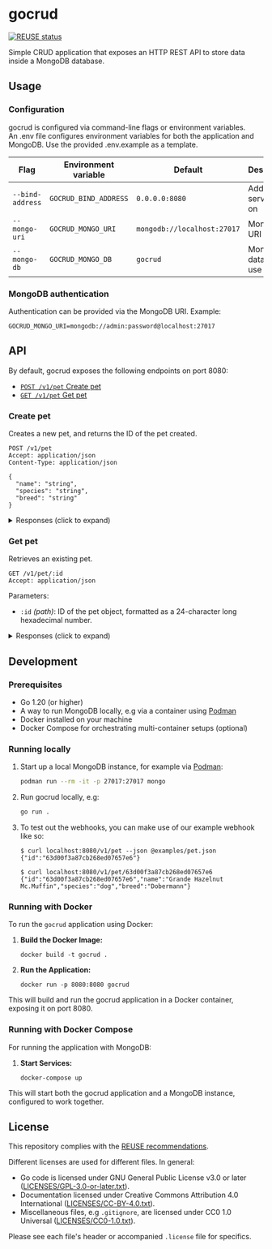 <!--
SPDX-FileCopyrightText: 2022 Risk.Ident GmbH <contact@riskident.com>

SPDX-License-Identifier: CC-BY-4.0
-->

# gocrud

[![REUSE status](https://api.reuse.software/badge/github.com/RiskIdent/gocrud)](https://api.reuse.software/info/github.com/RiskIdent/gocrud)

Simple CRUD application that exposes an HTTP REST API to store data inside
a MongoDB database.

## Usage

### Configuration

gocrud is configured via command-line flags or environment variables.\
An .env file configures environment variables for both the application and MongoDB. Use the provided .env.example as a template.

| Flag             | Environment variable  | Default                     | Description             |
| ---------------- | --------------------- | --------------------------- | ----------------------- |
| `--bind-address` | `GOCRUD_BIND_ADDRESS` | `0.0.0.0:8080`              | Address to serve API on |
| `--mongo-uri`    | `GOCRUD_MONGO_URI`    | `mongodb://localhost:27017` | MongoDB URI to use      |
| `--mongo-db`     | `GOCRUD_MONGO_DB`     | `gocrud`                    | MongoDB database to use |

### MongoDB authentication

Authentication can be provided via the MongoDB URI. Example:

```properties
GOCRUD_MONGO_URI=mongodb://admin:password@localhost:27017
```

## API

By default, gocrud exposes the following endpoints on port 8080:

- [`POST /v1/pet` Create pet](#create-pet)
- [`GET /v1/pet` Get pet](#get-pet)

### Create pet

Creates a new pet, and returns the ID of the pet created.

```http
POST /v1/pet
Accept: application/json
Content-Type: application/json

{
  "name": "string",
  "species": "string",
  "breed": "string"
}
```

<details><summary>Responses (click to expand)</summary>

> - Object successfully created
>
> ```http
> HTTP/1.1 200 OK
> Content-Type: application/json; charset=utf-8
>
> {
>   "id": "string"
> }
> ```

> - Invalid request body
>
> ```http
> HTTP/1.1 400 Bad Request
> Content-Type: application/json; charset=utf-8
>
> {
>   "error": "string"
> }
> ```

> - Failed to create object in database
>
> ```http
> HTTP/1.1 500 Internal Server Error
> Content-Type: application/json; charset=utf-8
>
> {
>   "error": "string"
> }
> ```

</details>

### Get pet

Retrieves an existing pet.

```http
GET /v1/pet/:id
Accept: application/json
```

Parameters:

- `:id` *(path)*: ID of the pet object,
  formatted as a 24-character long hexadecimal number.

<details><summary>Responses (click to expand)</summary>

> - Object successfully retrieved.
>
> ```http
> HTTP/1.1 200 OK
> Content-Type: application/json; charset=utf-8
>
> {
>   "id": "string",
>   "name": "Grande Hazelnut Mc.Muffin",
>   "species": "dog",
>   "breed": "Dobermann"
> }
> ```

> - Invalid `:id` parameter format.
>
> ```http
> HTTP/1.1 400 Bad Request
> Content-Type: application/json; charset=utf-8
>
> {
>   "error": "string"
> }
> ```

> - No pet was found with the ID of `:id`
>
> ```http
> HTTP/1.1 404 Not Found
> Content-Type: application/json; charset=utf-8
>
> {
>   "error": "string"
> }
> ```

> - Failed to retrieve object from database.
>
> ```http
> HTTP/1.1 500 Internal Server Error
> Content-Type: application/json; charset=utf-8
>
> {
>   "error": "string"
> }
> ```

</details>

## Development

### Prerequisites

- Go 1.20 (or higher)
- A way to run MongoDB locally, e.g via a container using [Podman](https://podman.io/)
- Docker installed on your machine
- Docker Compose for orchestrating multi-container setups (optional)

### Running locally

1. Start up a local MongoDB instance, for example via [Podman](https://podman.io/):

   ```sh
   podman run --rm -it -p 27017:27017 mongo
   ```

2. Run gocrud locally, e.g:

   ```bash
   go run .
   ```

3. To test out the webhooks, you can make use of our example webhook like so:

   ```console
   $ curl localhost:8080/v1/pet --json @examples/pet.json
   {"id":"63d00f3a87cb268ed07657e6"}

   $ curl localhost:8080/v1/pet/63d00f3a87cb268ed07657e6
   {"id":"63d00f3a87cb268ed07657e6","name":"Grande Hazelnut Mc.Muffin","species":"dog","breed":"Dobermann"}
   ```

### Running with Docker

To run the `gocrud` application using Docker:

1. **Build the Docker Image:**
   ```console
   docker build -t gocrud .
   ```

2. **Run the Application:**
   ```console
   docker run -p 8080:8080 gocrud
   ```

This will build and run the gocrud application in a Docker container, exposing it on port 8080.

### Running with Docker Compose

For running the application with MongoDB:

1. **Start Services:**
   ```console
   docker-compose up
   ```

This will start both the gocrud application and a MongoDB instance, configured to work together.

## License

This repository complies with the [REUSE recommendations](https://reuse.software/).

Different licenses are used for different files. In general:

- Go code is licensed under GNU General Public License v3.0 or later ([LICENSES/GPL-3.0-or-later.txt](LICENSES/GPL-3.0-or-later.txt)).
- Documentation licensed under Creative Commons Attribution 4.0 International ([LICENSES/CC-BY-4.0.txt](LICENSES/CC-BY-4.0.txt)).
- Miscellaneous files, e.g `.gitignore`, are licensed under CC0 1.0 Universal ([LICENSES/CC0-1.0.txt](LICENSES/CC0-1.0.txt)).

Please see each file's header or accompanied `.license` file for specifics.
